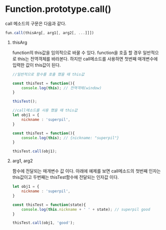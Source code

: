 # Function.prototype.call()
call 메소드의 구문은 다음과 같다.
```javascript
fun.call(thisArg[, arg1[, arg2[, ...]]])
```
1. thisArg

    function의 this값을 임의적으로 바꿀 수 있다. function을 호출 할 경우 일반적으로 this는 전역객체를 바라본다.
    하지만 call메소드를 사용하면 첫번째 매개변수에 입력한 값이 this값이 된다.

	```javascript
	//일반적으로 함수를 호출 했을 때 this값

	const thisTest = function(){
		console.log(this); // 전역객체(window)
	}

	thisTest();
	```
	```javascript
	//call메소드를 사용 했을 때 this값
	let obj1 = {
		nickname : 'superpil',
	}
	
	const thisTest = function(){
		console.log(this); // {nickname: "superpil"}
	}

	thisTest.call(obj1);
	```
2. arg1, arg2
	
	함수에 전달되는 매개변수 값 이다. 아래에 예제를 보면 call메소드의 첫번째 인자는 this값이고 두번째는 thisTest함수에 전달되는 인자값 이다.
	```javascript
	let obj1 = {
		nickname : 'superpil',
	}
	
	const thisTest = function(state){
		console.log(this.nickname + ' ' + state); // superpil good
	}
	
	thisTest.call(obj1, 'good');
	```